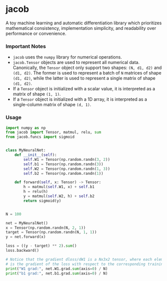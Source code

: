 # jacob

A toy machine learning and automatic differentiation library which prioritizes mathematical consistency, implementation simplicity, and readability over performance or convenience.

### Important Notes

-   `jacob` uses the `numpy` library for numerical operations.
-   `jacob.Tensor` objects are used to represent all numerical data. Canonically, the `Tensor` object
    only support two shapes: `(N, d1, d2)` and `(d1, d2)`. The former is used to represent a batch
    of `N` matrices of shape `(d1, d2)`, while the latter is used to represent a single matrix of
    shape `(d1, d2)`.
-   If a `Tensor` object is initialized with a scalar value, it is interpreted as a matrix of shape `(1, 1)`.
-   If a `Tensor` object is initialized with a 1D array, it is interpreted as a single-column matrix of shape `(d, 1)`.


### Usage

```python
import numpy as np
from jacob import Tensor, matmul, relu, sum
from jacob.funcs import sigmoid


class MyNeuralNet:
    def __init__(self):
        self.W1 = Tensor(np.random.randn(3, 2))
        self.b1 = Tensor(np.random.randn(3))
        self.W2 = Tensor(np.random.randn(1, 3))
        self.b2 = Tensor(np.random.randn(1))

    def forward(self, x: Tensor) -> Tensor:
        h = matmul(self.W1, x) + self.b1
        h = relu(h)
        y = matmul(self.W2, h) + self.b2
        return sigmoid(y)


N = 100

net = MyNeuralNet()
x = Tensor(np.random.randn(N, 2, 1))
target = Tensor(np.random.randn(N, 1, 1))
y = net.forward(x)

loss = ((y - target) ** 2).sum()
loss.backward()

# Notice that the gradient dloss/dW1 is a Nx3x2 tensor, where each element
# is the gradient of the loss with respect to the corresponding training example
print("W1 grad:", net.W1.grad.sum(axis=0) / N)
print("b1 grad:", net.b1.grad.sum(axis=0) / N)
```